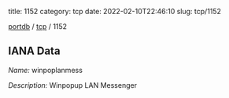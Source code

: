 title: 1152
category: tcp
date: 2022-02-10T22:46:10
slug: tcp/1152

[portdb](/) / [tcp](/category/tcp.html) / 1152


## IANA Data

_Name:_ winpoplanmess

_Description:_ Winpopup LAN Messenger

